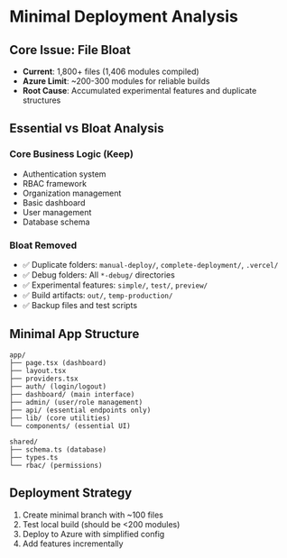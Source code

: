 # Minimal Deployment Analysis

## Core Issue: File Bloat

- **Current**: 1,800+ files (1,406 modules compiled)
- **Azure Limit**: ~200-300 modules for reliable builds
- **Root Cause**: Accumulated experimental features and duplicate structures

## Essential vs Bloat Analysis

### Core Business Logic (Keep)

- Authentication system
- RBAC framework
- Organization management
- Basic dashboard
- User management
- Database schema

### Bloat Removed

- ✅ Duplicate folders: `manual-deploy/`, `complete-deployment/`, `.vercel/`
- ✅ Debug folders: All `*-debug/` directories
- ✅ Experimental features: `simple/`, `test/`, `preview/`
- ✅ Build artifacts: `out/`, `temp-production/`
- ✅ Backup files and test scripts

## Minimal App Structure

```
app/
├── page.tsx (dashboard)
├── layout.tsx
├── providers.tsx
├── auth/ (login/logout)
├── dashboard/ (main interface)
├── admin/ (user/role management)
├── api/ (essential endpoints only)
├── lib/ (core utilities)
└── components/ (essential UI)

shared/
├── schema.ts (database)
├── types.ts
└── rbac/ (permissions)
```

## Deployment Strategy

1. Create minimal branch with ~100 files
2. Test local build (should be <200 modules)
3. Deploy to Azure with simplified config
4. Add features incrementally

